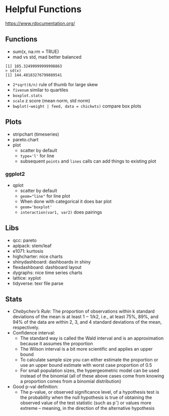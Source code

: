 # Helpful Functions

https://www.rdocumentation.org/

## Functions

- sum(x, na.rm = TRUE)
- mad vs std, mad better balanced
```> mad(x)
[1] 185.32499999999998863
> sd(x)
[1] 144.48183276799889541
```
- `2*sqrt(6/n)` rule of thumb for large skew
- `fivenum` similar to quartiles
- `boxplot.stats`
- `scale` z score (mean norm, std norm)
- `bwplot(~weight | feed, data = chickwts)` compare box plots

## Plots

- stripchart (timeseries)
- pareto.chart
- plot
    - scatter by default
    - `type='l'` for line
    - subsequent `points` and `lines` calls can add things to existing plot

### ggplot2

- qplot
    - scatter by default
    - `geom="line"` for line plot
    - When done with categorical it does bar plot
    - `geom='boxplot'`
    - `interaction(var1, var2)` does pairings

## Libs

- qcc: pareto
- aplpack: stem/leaf
- e1071: kurtosis
- highcharter: nice charts
- shinydashboard: dashboards in shiny
- flexdashboard: dashboard layout
- dygraphs: nice time series charts
- lattice: xyplot
- tidyverse: texr file parse

## Stats

- *Chebychev’s Rule*: The proportion of observations within k standard deviations of the mean is at least 1 − 1/k2, i.e., at least 75%, 89%, and 94% of the data are within 2, 3, and 4 standard deviations of the mean, respectively.
- Confidence interval:
  - The standard way is called the Wald interval and is an approximation because it assumes the proportion
  - The Wilson interval is a bit more scientific and applies an upper bound
  - To calculate sample size you can either estimate the proportion or use an upper bound estimate with worst case proportion of 0.5
  - For small population sizes, the hypergeometric model can be used instead of the binomial (all of these above cases come from knowing a proportion comes from a binomial distribution)
- Good p-val definition:
  - The p-value, or observed significance level, of a hypothesis test is the probability when the null hypothesis is true of obtaining the observed value of the test statistic (such as pˆ) or values more extreme – meaning, in the direction of the alternative hypothesis
